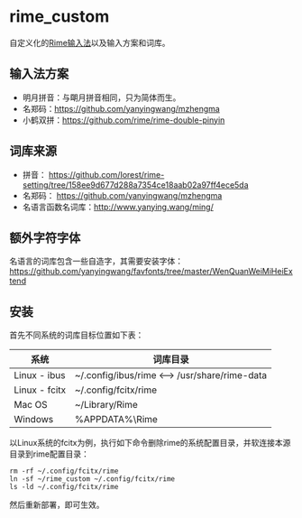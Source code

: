 rime_custom
======
自定义化的[Rime输入法](http://rime.im/)以及输入方案和词库。


## 输入法方案
* 明月拼音：与朙月拼音相同，只为简体而生。
* 名郑码：https://github.com/yanyingwang/mzhengma
* 小鹤双拼：https://github.com/rime/rime-double-pinyin


## 词库来源
* 拼音： https://github.com/Iorest/rime-setting/tree/158ee9d677d288a7354ce18aab02a97ff4ece5da
* 名郑码： https://github.com/yanyingwang/mzhengma
* 名语言函数名词库：http://www.yanying.wang/ming/

## 额外字符字体
名语言的词库包含一些自造字，其需要安装字体：https://github.com/yanyingwang/favfonts/tree/master/WenQuanWeiMiHeiExtend

## 安装
首先不同系统的词库目标位置如下表：

| 系统   |    词库目录         |
|--------|---------------------|
| Linux - ibus  | ~/.config/ibus/rime <--> /usr/share/rime-data|
| Linux - fcitx | ~/.config/fcitx/rime |
| Mac OS | ~/Library/Rime      |
|Windows | %APPDATA%\Rime      |


以Linux系统的fcitx为例，执行如下命令删除rime的系统配置目录，并软连接本源目录到rime配置目录：

```shell
rm -rf ~/.config/fcitx/rime
ln -sf ~/rime_custom ~/.config/fcitx/rime
ls -ld ~/.config/fcitx/rime
```

然后重新部署，即可生效。



